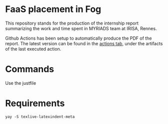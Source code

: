 # FaaS placement in Fog

This repository stands for the production of the internship report summarizing the work and time spent in MYRIADS team at IRISA, Rennes.

Github Actions has been setup to automatically produce the PDF of the report. The latest version can be found in the [actions tab](https://github.com/VolodiaPG/biblio_fog_faas/actions), under the artifacts of the last executed action.

# Commands

Use the justfile


# Requirements

`yay -S texlive-latexindent-meta`
